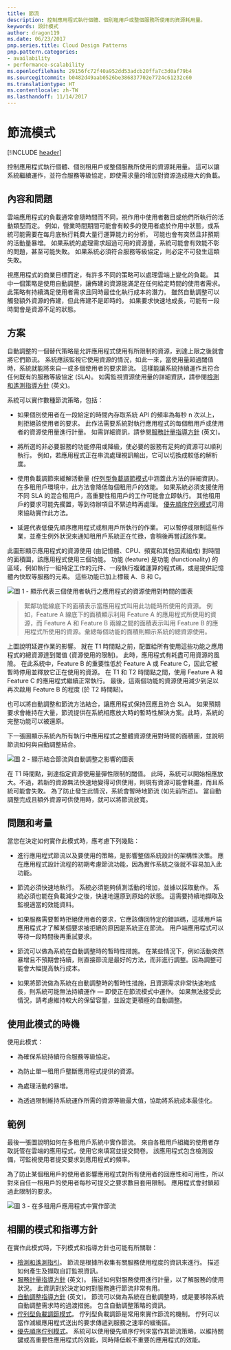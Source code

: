 ```yaml
---
title: 節流
description: 控制應用程式執行個體、個別租用戶或整個服務所使用的資源耗用量。
keywords: 設計模式
author: dragon119
ms.date: 06/23/2017
pnp.series.title: Cloud Design Patterns
pnp.pattern.categories:
- availability
- performance-scalability
ms.openlocfilehash: 29156fc72f40a952dd53adcb20ffa7c3d0af79b4
ms.sourcegitcommit: b0482d49aab0526be386837702e7724c61232c60
ms.translationtype: HT
ms.contentlocale: zh-TW
ms.lasthandoff: 11/14/2017
---
```

# <a name="throttling-pattern"></a>節流模式

[!INCLUDE [header](../_includes/header.md)]

控制應用程式執行個體、個別租用戶或整個服務所使用的資源耗用量。 這可以讓系統繼續運作，並符合服務等級協定，即使需求量的增加對資源造成極大的負載。

## <a name="context-and-problem"></a>內容和問題

雲端應用程式的負載通常會隨時間而不同，視作用中使用者數目或他們所執行的活動類型而定。 例如，營業時間期間可能會有較多的使用者處於作用中狀態，或系統可能需要在每月底執行耗費大量行運算能力的分析。 可能也會有突然且非預期的活動量暴增。 如果系統的處理需求超過可用的資源量，系統可能會有效能不彰的問題，甚至可能失敗。 如果系統必須符合服務等級協定，則必定不可發生這類失敗。

視應用程式的商業目標而定，有許多不同的策略可以處理雲端上變化的負載。 其中一個策略是使用自動調整，讓佈建的資源能滿足在任何給定時間的使用者需求。 此策略有持續滿足使用者需求且同時最佳化執行成本的潛力。 雖然自動調整可以觸發額外資源的佈建，但此佈建不是即時的。 如果要求快速地成長，可能有一段時間會是資源不足的狀態。

## <a name="solution"></a>方案

自動調整的一個替代策略是允許應用程式使用有所限制的資源，到達上限之後就會將它們節流。 系統應該監視它使用資源的情況，如此一來，當使用量超過閾值時，系統就能將來自一或多個使用者的要求節流。 這樣能讓系統持續運作且符合任何既有的服務等級協定 (SLA)。 如需監視資源使用量的詳細資訊，請參閱[檢測和遙測指導方針](https://msdn.microsoft.com/library/dn589775.aspx) \(英文\)。

系統可以實作數種節流策略，包括：

- 如果個別使用者在一段給定的時間內存取系統 API 的頻率為每秒 n 次以上，則拒絕該使用者的要求。 此作法需要系統對執行應用程式的每個租用戶或使用者的資源使用量進行計量。 如需詳細資訊，請參閱[服務計量指導方針](https://msdn.microsoft.com/library/dn589796.aspx) \(英文\)。

- 將所選的非必要服務的功能停用或降級，使必要的服務有足夠的資源可以順利執行。 例如，若應用程式正在串流處理視訊輸出，它可以切換成較低的解析度。

- 使用負載調節來緩解活動量 ([佇列型負載調節模式](queue-based-load-leveling.md)中涵蓋此方法的詳細資訊)。 在多租用戶環境中，此方法會降低每個租用戶的效能。 如果系統必須支援使用不同 SLA 的混合租用戶，高重要性租用戶的工作可能會立即執行。 其他租用戶的要求可能先擱置，等到待辦項目不緊迫時再處理。 [優先順序佇列模式][]可用來協助實作此方法。

- 延遲代表低優先順序應用程式或租用戶所執行的作業。 可以暫停或限制這些作業，並產生例外狀況來通知租用戶系統正在忙碌，會稍後再嘗試該作業。

此圖形顯示應用程式的資源使用 (由記憶體、CPU、頻寬和其他因素組成) 對時間的面積圖，該應用程式使用三個功能。 功能 (feature) 是功能 (functionality) 的區域，例如執行一組特定工作的元件、一段執行複雜運算的程式碼，或是提供記憶體內快取等服務的元素。 這些功能已加上標籤 A、B 和 C。

![圖 1 - 顯示代表三個使用者執行之應用程式的資源使用對時間的圖表](./_images/throttling-resource-utilization.png)


> 緊鄰功能線底下的面積表示當應用程式叫用此功能時所使用的資源。 例如，Feature A 線底下的面積顯示利用 Feature A 的應用程式所使用的資源，而 Feature A 和 Feature B 兩線之間的面積表示叫用 Feature B 的應用程式所使用的資源。彙總每個功能的面積則顯示系統的總資源使用。

上圖說明延遲作業的影響。 就在 T1 時間點之前，配置給所有使用這些功能之應用程式的總資源達到閾值 (資源使用的限制)。 此時，應用程式有耗盡可用資源的風險。 在此系統中，Feature B 的重要性低於 Feature A 或 Feature C，因此它被暫時停用並釋放它正在使用的資源。 在 T1 和 T2 時間點之間，使用 Feature A 和 Feature C 的應用程式繼續正常執行。 最後，這兩個功能的資源使用減少到足以再次啟用 Feature B 的程度 (於 T2 時間點)。

也可以將自動調整和節流方法結合，讓應用程式保持回應且符合 SLA。 如果預期要求會維持在大量，節流提供在系統相應放大時的暫時性解決方案。此時，系統的完整功能可以被還原。

下一張圖顯示系統內所有執行中應用程式之整體資源使用對時間的面積圖，並說明節流如何與自動調整結合。

![圖 2 - 顯示結合節流與自動調整之影響的圖表](./_images/throttling-autoscaling.png)


在 T1 時間點，到達指定資源使用量彈性限制的閾值。 此時，系統可以開始相應放大。不過，若新的資源無法快速地變得可供使用，則現有資源可能會耗盡，而且系統可能會失敗。 為了防止發生此情況，系統會暫時地節流 (如先前所述)。 當自動調整完成且額外資源可供使用時，就可以將節流放寬。

## <a name="issues-and-considerations"></a>問題和考量

當您在決定如何實作此模式時，應考慮下列幾點：

- 進行應用程式節流以及要使用的策略，是影響整個系統設計的架構性決策。 應在應用程式設計流程的初期考慮節流功能，因為實作系統之後就不容易加入此功能。

- 節流必須快速地執行。 系統必須能夠偵測活動的增加，並據以採取動作。 系統必須也能在負載減少之後，快速地還原到原始的狀態。 這需要持續地擷取及監視適當的效能資料。

- 如果服務需要暫時拒絕使用者的要求，它應該傳回特定的錯誤碼，這樣用戶端應用程式才了解某個要求被拒絕的原因是系統正在節流。 用戶端應用程式可以等待一段時間後再重試要求。

- 節流可以做為系統在自動調整時的暫時性措施。 在某些情況下，例如活動突然暴增且不預期會持續，則直接節流是最好的方法，而非進行調整。因為調整可能會大幅提高執行成本。

- 如果將節流做為系統在自動調整時的暫時性措施，且資源需求非常快速地成長，則系統可能無法持續運作 &mdash; 即使正在節流模式中運作。 如果無法接受此情況，請考慮維持較大的保留容量，並設定更積極的自動調整。

## <a name="when-to-use-this-pattern"></a>使用此模式的時機

使用此模式：

- 為確保系統持續符合服務等級協定。

- 為防止單一租用戶壟斷應用程式提供的資源。

- 為處理活動的暴增。

- 為透過限制維持系統運作所需的資源等級最大值，協助將系統成本最佳化。

## <a name="example"></a>範例

最後一張圖說明如何在多租用戶系統中實作節流。 來自各租用戶組織的使用者存取託管在雲端的應用程式，使用它來填寫並提交問卷。 該應用程式包含檢測設備，可監視使用者提交要求到應用程式的頻率。

為了防止某個租用戶的使用者影響應用程式對所有使用者的回應性和可用性，所以對來自任一租用戶的使用者每秒可提交之要求數目套用限制。 應用程式會封鎖超過此限制的要求。

![圖 3 - 在多租用戶應用程式中實作節流](./_images/throttling-multi-tenant.png)


## <a name="related-patterns-and-guidance"></a>相關的模式和指導方針

在實作此模式時，下列模式和指導方針也可能有所關聯：
- [檢測和遙測指引](https://msdn.microsoft.com/library/dn589775.aspx)。 節流是根據所收集有關服務使用程度的資訊來進行。 描述如何產生及擷取自訂監視資訊。
- [服務計量指導方針](https://msdn.microsoft.com/library/dn589796.aspx) \(英文\)。 描述如何對服務使用進行計量，以了解服務的使用狀況。 此資訊對於決定如何對服務進行節流非常有用。
- [自動調整指導方針](https://msdn.microsoft.com/library/dn589774.aspx) \(英文\)。 節流可以做為系統在自動調整時，或是要移除系統自動調整需求時的過渡措施。 包含自動調整策略的資訊。
- [佇列型負載調節模式](queue-based-load-leveling.md)。 佇列型負載調節是常用來實作節流的機制。 佇列可以當作減緩應用程式送出的要求傳遞到服務之速率的緩衝區。
- [優先順序佇列模式][]。 系統可以使用優先順序佇列來當作其節流策略，以維持關鍵或高重要性應用程式的效能，同時降低較不重要的應用程式的效能。

[優先順序佇列模式]: priority-queue.md